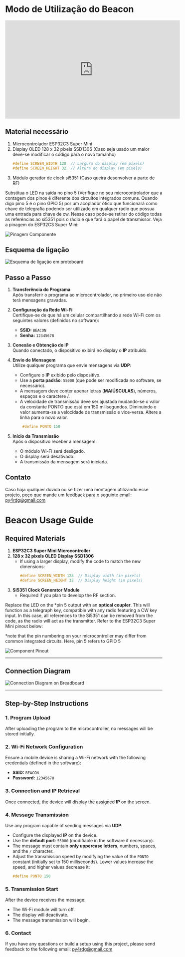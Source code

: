 # Modo de Utilização do Beacon
<iframe width="560" height="315" src="https://www.youtube.com/embed/B6yGFUcupms" frameborder="0" allowfullscreen></iframe>


## Material necessário

1. Microcontrolador ESP32C3 Super Mini
2. Display OLED 128 x 32 pixels SSD1306 (Caso seja usado um maior deve-se modificar o código para o novo tamanho)
   ```cpp
   #define SCREEN_WIDTH 128  // Largura do display (em pixels)
   #define SCREEN_HEIGHT 32  // Altura do display (em pixels)
   ```
3. Módulo gerador de clock si5351 (Caso queira desenvolver a parte de RF)
   
Substitua o LED na saída no pino 5 (Verifique no seu microcontrolador que a contagem dos pinos é diferente dos circuitos integrados comuns. Quando digo pino 5 é o pino GPIO 5) por um acoplador ótico que funcionará como chave de telegrafia podendo ser utilizado em qualquer radio que possua uma entrada para chave de cw. Nesse caso pode-se retirar do código todas as referências ao si5351 pois o rádio é que fará o papel de transmissor. Veja a pinagem do ESP32C3 Super Mini:

![Pinagem Componente](esp32_c3_supermini_pinout.jpg)
## Esquema de ligação
![Esquema de ligação em protoboard](BEACON-ESP32SuprMini_bb.jpg)

## Passo a Passo

1. **Transferência do Programa**  
   Após transferir o programa ao microcontrolador, no primeiro uso ele não terá mensagens gravadas.

2. **Configuração da Rede Wi-Fi**  
   Certifique-se de que há um celular compartilhando a rede Wi-Fi com os seguintes valores (definidos no software):  
   - **SSID:** `BEACON`  
   - **Senha:** `12345678`

3. **Conexão e Obtenção do IP**  
   Quando conectado, o dispositivo exibirá no display o **IP** atribuído. 

4. **Envio de Mensagem**  
   Utilize qualquer programa que envie mensagens via **UDP**:  
   - Configure o **IP** exibido pelo dispositivo.  
   - Use a **porta padrão**: `55000` (que pode ser modificada no software, se necessário).
   - A mensagem deve conter apenar letras (**MAIÚSCULAS**), números, espaços e o caractere /.
   - A velocidade de transmissão deve ser ajustada mudando-se o valor da constante PONTO que está em 150 milisegundos. Diminuindo o valor aumenta-se a velocidade de transmissão e vice-versa. Altere a linha para o novo valor.
       ```cpp
        #define PONTO 150
        ```

5. **Início da Transmissão**  
   Após o dispositivo receber a mensagem:  
   - O módulo Wi-Fi será desligado.  
   - O display será desativado.  
   - A transmissão da mensagem será iniciada.

## Contato

Caso haja qualquer dúvida ou se fizer uma montagem utilizando esse projeto, peço que mande um feedback para o seguinte email: py4rdg@gmail.com 

# Beacon Usage Guide

## Required Materials

1. **ESP32C3 Super Mini Microcontroller**  
2. **128 x 32 pixels OLED Display SSD1306**  
   - If using a larger display, modify the code to match the new dimensions:
     ```cpp
     #define SCREEN_WIDTH 128  // Display width (in pixels)
     #define SCREEN_HEIGHT 32  // Display height (in pixels)
     ```
3. **Si5351 Clock Generator Module**  
   - Required if you plan to develop the RF section.

Replace the LED on the *pin 5 output with an **optical coupler**. This will function as a telegraph key, compatible with any radio featuring a CW key input. In this case, all references to the Si5351 can be removed from the code, as the radio will act as the transmitter. Refer to the ESP32C3 Super Mini pinout below:

*note that the pin numbering on your microcontroller may differ from common integrated circuits. Here, pin 5 refers to GPIO 5

![Component Pinout](esp32_c3_supermini_pinout.jpg)

---

## Connection Diagram

![Connection Diagram on Breadboard](BEACON-ESP32SuprMini_bb.jpg)

---

## Step-by-Step Instructions

### 1. Program Upload
After uploading the program to the microcontroller, no messages will be stored initially.

### 2. Wi-Fi Network Configuration
Ensure a mobile device is sharing a Wi-Fi network with the following credentials (defined in the software):
- **SSID:** `BEACON`  
- **Password:** `12345678`

### 3. Connection and IP Retrieval
Once connected, the device will display the assigned **IP** on the screen.

### 4. Message Transmission
Use any program capable of sending messages via **UDP**:
- Configure the displayed **IP** on the device.
- Use the **default port**: `55000` (modifiable in the software if necessary).
- The message must contain **only uppercase letters**, numbers, spaces, and the `/` character.
- Adjust the transmission speed by modifying the value of the `PONTO` constant (initially set to 150 milliseconds). Lower values increase the speed, and higher values decrease it:
  ```cpp
  #define PONTO 150
  ```
### 5. Transmission Start
After the device receives the message:
- The Wi-Fi module will turn off.
- The display will deactivate.
- The message transmission will begin.

### 6. Contact
If you have any questions or build a setup using this project, please send feedback to the following email:
py4rdg@gmail.com
